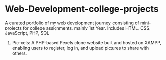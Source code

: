 # Web-Development-college-projects
A curated portfolio of my web development journey, consisting of mini-projects for college assignments, mainly 1st Year.
Includes HTML, CSS, JavaScript, PHP, SQL

1. Pic-xels: A PHP-based Pexels clone website built and hosted on XAMPP, enabling users to register, log in, and upload pictures to share with others.
